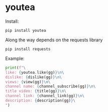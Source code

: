 # youtea
Install:
```
pip install youtea
```

Along the way depends on the requests library
```
pip install requests
```

Example:
```py
print(f"\
like: {youtea.like(gg)}\n\
dislike: {dislike(gg)}\n\
views: {view(gg)}\n\
channel name: {channel_subscribe(gg)}\n\
title video: {title(gg)}\n\
channel link: {channel_link(gg)}\n\
description: {description(gg)}\
")
```
